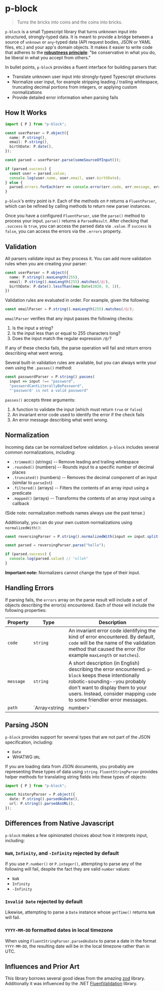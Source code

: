 # p-block

> Turns the bricks into coins and the coins into bricks.

`p-block` is a small Typescript library that turns unknown input into structured, strongly-typed data. It is meant to provide a bridge between a source of `unknown` or `any`-typed data (API request bodies, JSON or YAML files, etc.) and your app's domain objects. It makes it easier to write code that adheres to the [**robustness principle**][robustness]: "be conservative in what you do, be liberal in what you accept from others."

[robustness]: https://datatracker.ietf.org/doc/html/rfc761#section-2.10

In bullet points, `p-block` provides a fluent interface for building parsers that:

- Translate unknown user input into strongly-typed Typescript structures
- Normalize user input, for example stripping leading / trailing whitespace, truncating decimal portions from integers, or applying custom normalizations
- Provide detailed error information when parsing fails

## How It Works

```typescript
import { P } from "p-block";

const userParser = P.object({
  name: P.string(),
  email: P.string(),
  birthDate: P.date(),
});

const parsed = userParser.parse(someSourceOfInput());

if (parsed.success) {
  const user = parsed.value;
  console.log(user.name, user.email, user.birthDate);
} else {
  parsed.errors.forEach(err => console.error(err.code, err.message, err.path));
}
```

`p-block`'s entry point is `P`. Each of the methods on `P` returns a `FluentParser`, which can be refined by calling methods to return new parser instances.

Once you have a configured `FluentParser`, use the `parse()` method to process your input. `parse()` returns a `ParsedResult`. After checking that `.success` is `true`, you can access the parsed data via `.value`. If `success` is `false`, you can access the errors via the `.errors` property.

## Validation

All parsers validate input as they process it. You can add more validation rules when you are creating your parser:

```typescript
const userParser = P.object({
  name: P.string().maxLength(255),
  email: P.string().maxLength(255).matches(/@/),
  birthDate: P.date().lessThan(new Date(2020, 0, 1)),
})
```

Validation rules are evaluated in order. For example, given the following:

```typescript
const emailParser = P.string().maxLength(255).matches(/@/);
```

`emailParser` verifies that any input passes the following checks:

1. Is the input a string?
2. Is the input less than or equal to 255 characters long?
3. Does the input match the regular expression `/@/`?

If any of these checks fails, the parse operation will fail and return errors describing what went wrong.

Several built-in validation rules are available, but you can always write your own using the `.passes()` method:

```typescript
const passwordParser = P.string().passes(
  input => input !== "password",
  "passwordCantLiterallyBePassword",
  "'password' is not a valid password"
```

`passes()` accepts three arguments:

1. A function to validate the input (which must return `true` or `false`)
2. An invariant error code used to identify the error if the check fails
3. An error message describing what went wrong.

## Normalization

Incoming data can be normalized before validation. `p-block` includes several common normalizations, including:

- `.trimmed()` (strings) -- Remove leading and trailing whitespace
- `.rounded()` (numbers) -- Rounds input to a specific number of decimal places
- `.truncated()` (numbers) -- Removes the decimal component of an input (similar to `parseInt`)
- `.filtered()` (arrays) -- Filters the contents of an array input using a predicate
- `.mapped()` (arrays) -- Transforms the contents of an array input using a callback

(Side note: normalization methods names always use the past tense.)

Additionally, you can do your own custom normalizations using `normalizedWith()`:

```typescript
const reversingParser = P.string().normalizedWith(input => input.split('').reverse().join(''));

const parsed = reversingParser.parse("hello");

if (parsed.success) {
  console.log(parsed.value) // "olleh"
}
```

**Important note:** Normalizers cannot change the type of their input.

## Handling Errors

If parsing fails, the `errors` array on the parse result will include a set of objects describing the error(s) encountered. Each of those will include the following properties:

| Property | Type | Description |
| -- | -- | -- |
| `code` | `string` | An invariant error code identifying the kind of error encountered. By default, `code` will be the name of the validation method that caused the error (for example `maxLength` or `matches`). |
| `message` | `string` | A short description (in English) describing the error encountered. `p-block` keeps these intentionally robotic-sounding--you probably don't want to display them to your users. Instead, consider mapping `code` to some friendlier error messages. |
| `path` | `Array<string|number>` | The path to the field in the input that caused the error. |

## Parsing JSON

`p-block` provides support for several types that are not part of the JSON specification, including:

- `Date`
- WHATWG `URL`

If you are loading data from JSON documents, you probably are representing these types of data using `string`. `FluentStringParser` provides helper methods for translating string fields into these types of objects:

```typescript
import { P } from "p-block";

const historyParser = P.object({
  date: P.string().parsedAsDate(),
  url: P.string().parsedAsURL(),
});
```

## Differences from Native Javascript

`p-block` makes a few opinionated choices about how it interprets input, including:

### `NaN`, `Infinity`, and `-Infinity` rejected by default

If you use `P.number()` or `P.integer()`, attempting to parse any of the following will fail, despite the fact they are valid `number` values:

- `NaN`
- `Infinity`
- `-Infinity`

### `Invalid Date` rejected by default

Likewise, attempting to parse a `Date` instance whose `getTime()` returns `NaN` will fail.

### `YYYY-MM-DD` formatted dates in local timezone

When using `FluentStringParser.parsedAsDate` to parse a date in the format `YYYY-MM-DD`, the resulting date will be in the local timezone rather than in UTC.

## Influences and Prior Art

This library borrows several good ideas from the amazing [zod][zod] library. Additionally it was influenced by the .NET [FluentValidation][fluent-validation] library.

[zod]: https://github.com/colinhacks/zod
[fluent-validation]: https://fluentvalidation.net/
